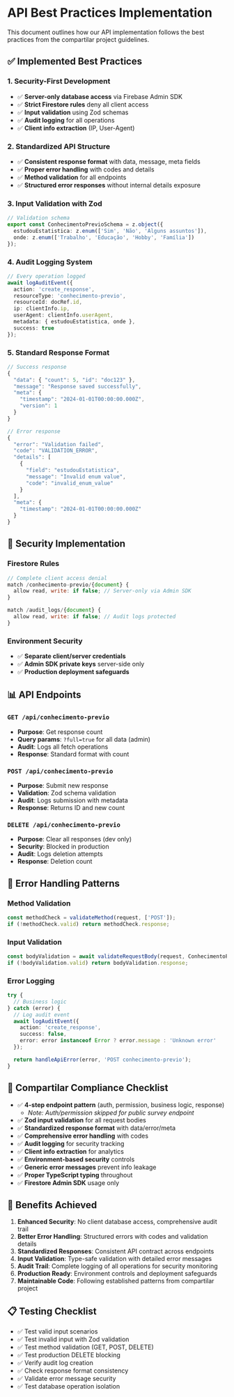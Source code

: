 # API Best Practices Implementation

This document outlines how our API implementation follows the best practices from the compartilar project guidelines.

## ✅ Implemented Best Practices

### 1. **Security-First Development**
- ✅ **Server-only database access** via Firebase Admin SDK
- ✅ **Strict Firestore rules** deny all client access
- ✅ **Input validation** using Zod schemas
- ✅ **Audit logging** for all operations
- ✅ **Client info extraction** (IP, User-Agent)

### 2. **Standardized API Structure**
- ✅ **Consistent response format** with data, message, meta fields
- ✅ **Proper error handling** with codes and details
- ✅ **Method validation** for all endpoints
- ✅ **Structured error responses** without internal details exposure

### 3. **Input Validation with Zod**
```typescript
// Validation schema
export const ConhecimentoPrevioSchema = z.object({
  estudouEstatistica: z.enum(['Sim', 'Não', 'Alguns assuntos']),
  onde: z.enum(['Trabalho', 'Educação', 'Hobby', 'Família'])
});
```

### 4. **Audit Logging System**
```typescript
// Every operation logged
await logAuditEvent({
  action: 'create_response',
  resourceType: 'conhecimento-previo',
  resourceId: docRef.id,
  ip: clientInfo.ip,
  userAgent: clientInfo.userAgent,
  metadata: { estudouEstatistica, onde },
  success: true
});
```

### 5. **Standard Response Format**
```typescript
// Success response
{
  "data": { "count": 5, "id": "doc123" },
  "message": "Response saved successfully",
  "meta": {
    "timestamp": "2024-01-01T00:00:00.000Z",
    "version": 1
  }
}

// Error response
{
  "error": "Validation failed",
  "code": "VALIDATION_ERROR",
  "details": [
    {
      "field": "estudouEstatistica",
      "message": "Invalid enum value",
      "code": "invalid_enum_value"
    }
  ],
  "meta": {
    "timestamp": "2024-01-01T00:00:00.000Z"
  }
}
```

## 🔐 Security Implementation

### Firestore Rules
```javascript
// Complete client access denial
match /conhecimento-previo/{document} {
  allow read, write: if false; // Server-only via Admin SDK
}

match /audit_logs/{document} {
  allow read, write: if false; // Audit logs protected
}
```

### Environment Security
- ✅ **Separate client/server credentials**
- ✅ **Admin SDK private keys** server-side only
- ✅ **Production deployment safeguards**

## 📊 API Endpoints

### `GET /api/conhecimento-previo`
- **Purpose**: Get response count
- **Query params**: `?full=true` for all data (admin)
- **Audit**: Logs all fetch operations
- **Response**: Standard format with count

### `POST /api/conhecimento-previo`
- **Purpose**: Submit new response
- **Validation**: Zod schema validation
- **Audit**: Logs submission with metadata
- **Response**: Returns ID and new count

### `DELETE /api/conhecimento-previo`
- **Purpose**: Clear all responses (dev only)
- **Security**: Blocked in production
- **Audit**: Logs deletion attempts
- **Response**: Deletion count

## 🔄 Error Handling Patterns

### Method Validation
```typescript
const methodCheck = validateMethod(request, ['POST']);
if (!methodCheck.valid) return methodCheck.response;
```

### Input Validation
```typescript
const bodyValidation = await validateRequestBody(request, ConhecimentoPrevioSchema);
if (!bodyValidation.valid) return bodyValidation.response;
```

### Error Logging
```typescript
try {
  // Business logic
} catch (error) {
  // Log audit event
  await logAuditEvent({
    action: 'create_response',
    success: false,
    error: error instanceof Error ? error.message : 'Unknown error'
  });

  return handleApiError(error, 'POST conhecimento-previo');
}
```

## 🎯 Compartilar Compliance Checklist

- ✅ **4-step endpoint pattern** (auth, permission, business logic, response)
  - *Note: Auth/permission skipped for public survey endpoint*
- ✅ **Zod input validation** for all request bodies
- ✅ **Standardized response format** with data/error/meta
- ✅ **Comprehensive error handling** with codes
- ✅ **Audit logging** for security tracking
- ✅ **Client info extraction** for analytics
- ✅ **Environment-based security** controls
- ✅ **Generic error messages** prevent info leakage
- ✅ **Proper TypeScript typing** throughout
- ✅ **Firestore Admin SDK** usage only

## 🚀 Benefits Achieved

1. **Enhanced Security**: No client database access, comprehensive audit trail
2. **Better Error Handling**: Structured errors with codes and validation details
3. **Standardized Responses**: Consistent API contract across endpoints
4. **Input Validation**: Type-safe validation with detailed error messages
5. **Audit Trail**: Complete logging of all operations for security monitoring
6. **Production Ready**: Environment controls and deployment safeguards
7. **Maintainable Code**: Following established patterns from compartilar project

## 📋 Testing Checklist

- ✅ Test valid input scenarios
- ✅ Test invalid input with Zod validation
- ✅ Test method validation (GET, POST, DELETE)
- ✅ Test production DELETE blocking
- ✅ Verify audit log creation
- ✅ Check response format consistency
- ✅ Validate error message security
- ✅ Test database operation isolation